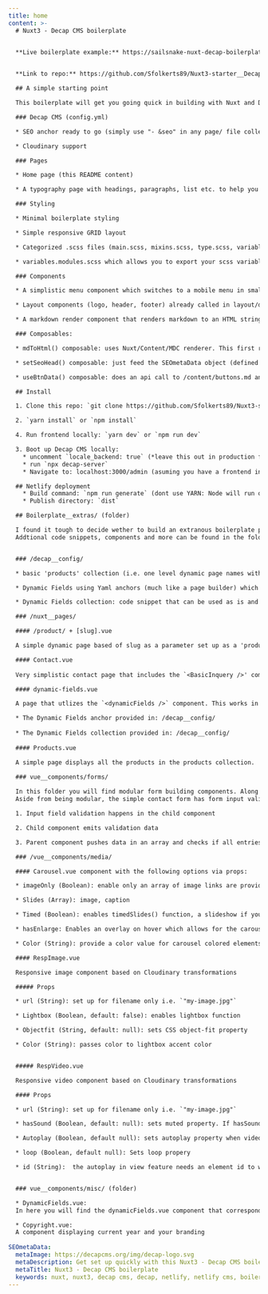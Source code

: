 ```yaml
---
title: home
content: >-
  # Nuxt3 - Decap CMS boilerplate

  
  **Live boilerplate example:** https://sailsnake-nuxt-decap-boilerplate.netlify.app


  **Link to repo:** https://github.com/Sfolkerts89/Nuxt3-starter__Decap-cms

  ## A simple starting point

  This boilerplate will get you going quick in building with Nuxt and Decap CMS. The base boilerplate consists out of the following:

  ### Decap CMS (config.yml)

  * SEO anchor ready to go (simply use "- &seo" in any page/ file collection)

  * Cloudinary support

  ### Pages

  * Home page (this README content)

  * A typography page with headings, paragraphs, list etc. to help you write your typography styles in one view

  ### Styling

  * Minimal boilerplate styling

  * Simple responsive GRID layout

  * Categorized .scss files (main.scss, mixins.scss, type.scss, variables.scss etc.)

  * variables.modules.scss which allows you to export your scss variables from variables.scss to be used in JS vars. Example: `const color = variables.myColor`

  ### Components

  * A simplistic menu component which switches to a mobile menu in small viewports

  * Layout components (logo, header, footer) already called in layout/default.vue

  * A markdown render component that renders markdown to an HTML string server side (NOTE: it is harnessing an experimental feature 'islandComponents'; to remove set: nuxt.config.ts: islandComponents =>  false, remove the '.server' suffix from ParseMarkdown.server.vue)

  ### Composables:

  * mdToHtml() composable: uses Nuxt/Content/MDC renderer. This first renders an HTML object from markdown input and returns the HTML object as a single string. This renders server side ;)

  * setSeoHead() composable: just feed the SEOmetaData object (defined in config.yaml) from your api data; `setSeoHead(apiData.SEOmetaData)`

  * useBtnData() composable: does an api call to /content/buttons.md and returns a single button string. Example `const buttonText = useBtnData('buttonsApi.readmore')` => result: `"hello! Read moar!"`. Conistent button text's throughout your site when using `slot` in a `button.vue` component

  ## Install

  1. Clone this repo: `git clone https://github.com/Sfolkerts89/Nuxt3-starter__Decap-cms.git` or click 'Use this template'

  2. `yarn install` or `npm install`

  4. Run frontend locally: `yarn dev` or `npm run dev`

  3. Boot up Decap CMS locally:
    * uncomment `locale_backend: true` (*leave this out in production for safety's sake*)
    * run `npx decap-server`
    * Navigate to: localhost:3000/admin (asuming you have a frontend instance running)

  ## Netlify deployment
    * Build command: `npm run generate` (dont use YARN: Node will run out of memory)
    * Publish directory: `dist`

  ## Boilerplate__extras/ (folder)

  I found it tough to decide wether to build an extranous boilerplate packed with features or to keep it clean and simple.. So i did both..
  Addtional code snippets, components and more can be found in the folder 'boilerplate__extras'. If you want to start clean and simple, just delete the folder!


  ### /decap__config/

  * basic 'products' collection (i.e. one level dynamic page names with a re-occuring content structure)

  * Dynamic Fields using Yaml anchors (much like a page builder) which includes a carousel/lightbox option for mulitple images

  * Dynamic Fields collection: code snippet that can be used as is and built upon/ changed to suite your needs.

  ### /nuxt__pages/

  #### /product/ + [slug].vue

  A simple dynamic page based of slug as a parameter set up as a 'products' page. This is in relation to the 'products' colleciton in boilerplate__extras/decap__config/

  #### Contact.vue
  
  Very simplistic contact page that includes the `<BasicInquery />' component. Place the 'forms' folder in a corresponding 'components' folder in your project and uncomment for use.

  #### dynamic-fields.vue

  A page that utlizes the `<dynamicFields />` component. This works in relation with:

  * The Dynamic Fields anchor provided in: /decap__config/
  
  * The Dynamic Fields collection provided in: /decap__config/
  
  #### Products.vue

  A simple page displays all the products in the products collection. 
 
  ### vue__components/forms/

  In this folder you will find modular form building components. Along with a simple contact form that utilizes a few of these. 
  Aside from being modular, the simple contact form has form input validation:

  1. Input field validation happens in the child component

  2. Child component emits validation data

  3. Parent component pushes data in an array and checks if all entries are valid

  ### /vue__components/media/

  #### Carousel.vue component with the following options via props:

  * imageOnly (Boolean): enable only an array of image links are provided

  * Slides (Array): image, caption

  * Timed (Boolean): enables timedSlides() function, a slideshow if you will

  * hasEnlarge: Enables an overlay on hover which allows for the carousel to enlarge to 100% of the container (full screen function)

  * Color (String): provide a color value for carousel colored elements

  #### RespImage.vue

  Responsive image component based on Cloudinary transformations

  ##### Props

  * url (String): set up for filename only i.e. `"my-image.jpg"`

  * Lightbox (Boolean, default: false): enables lightbox function

  * Objectfit (String, default: null): sets CSS object-fit property

  * Color (String): passes color to lightbox accent color


  ##### RespVideo.vue

  Responsive video component based on Cloudinary transformations

  #### Props

  * url (String): set up for filename only i.e. `"my-image.jpg"`

  * hasSound (Boolean, default: null): sets muted property. If hasSound is set, video controls will appear to allow playback. Otherwise playback will `autoplay` (if autoplay is set to true)

  * Autoplay (Boolean, default null): sets autoplay property when video is in view

  * loop (Boolean, default null): Sets loop propery

  * id (String):  the autoplay in view feature needs an element id to work. The video is is built using `:id` + `props.url.slice(-10)` (ensures unique id's per page)


  ### vue__components/misc/ (folder)

  * DynamicFields.vue:
  In here you will find the dynamicFields.vue component that corresponds with the 'dynamicFields.vue'. You will need this component to render the fields 'dynamic-fields' collection in dynamicFields.vue

  * Copyright.vue:
  A component displaying current year and your branding
  
SEOmetaData:
  metaImage: https://decapcms.org/img/decap-logo.svg
  metaDescription: Get set up quickly with this Nuxt3 - Decap CMS boilerplate
  metaTitle: Nuxt3 - Decap CMS boilerplate
  keywords: nuxt, nuxt3, decap cms, decap, netlify, netlify cms, boilerplate
---
```

